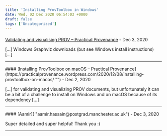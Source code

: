 ```yaml
---
title: 'Installing ProvToolbox in Windows'
date: Wed, 02 Dec 2020 06:54:03 +0000
draft: false
tags: ['Uncategorized']
---
```



#### 
[Validating and visualising PROV &#8211; Practical Provenance](https://practicalprovenance.wordpress.com/2020/11/13/validating-and-visualising-prov/ "") - <time datetime="2020-12-02 09:43:01">Dec 3, 2020</time>

\[…\] Windows Graphviz downloads (but see Windows install instructions) \[…\]
<hr />
#### 
[Installing ProvToolbox on macOS &#8211; Practical Provenance](https://practicalprovenance.wordpress.com/2020/12/08/installing-provtoolbox-on-macos/ "") - <time datetime="2020-12-08 16:48:20">Dec 2, 2020</time>

\[…\] for validating and visualizing PROV documents, but unfortunately it can be a bit of a challenge to install on Windows and on macOS because of its dependency \[…\]
<hr />
#### 
[Aamir]( "aamir.hassain@postgrad.manchester.ac.uk") - <time datetime="2020-12-16 22:46:34">Dec 3, 2020</time>

Super detailed and super helpful! Thank you :)
<hr />
